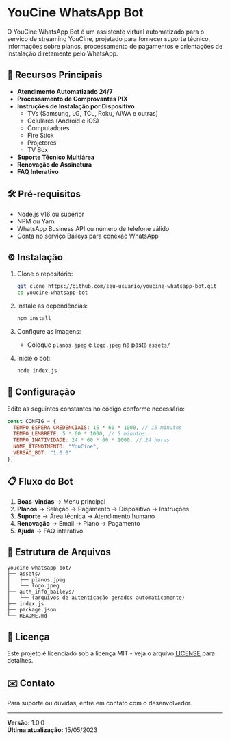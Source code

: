 # YouCine WhatsApp Bot

O YouCine WhatsApp Bot é um assistente virtual automatizado para o serviço de streaming YouCine, projetado para fornecer suporte técnico, informações sobre planos, processamento de pagamentos e orientações de instalação diretamente pelo WhatsApp.

## 📌 Recursos Principais

- **Atendimento Automatizado 24/7**
- **Processamento de Comprovantes PIX**
- **Instruções de Instalação por Dispositivo**
  - TVs (Samsung, LG, TCL, Roku, AIWA e outras)
  - Celulares (Android e iOS)
  - Computadores
  - Fire Stick
  - Projetores
  - TV Box
- **Suporte Técnico Multiárea**
- **Renovação de Assinatura**
- **FAQ Interativo**

## 🛠️ Pré-requisitos

- Node.js v16 ou superior
- NPM ou Yarn
- WhatsApp Business API ou número de telefone válido
- Conta no serviço Baileys para conexão WhatsApp

## ⚙️ Instalação

1. Clone o repositório:
   ```bash
   git clone https://github.com/seu-usuario/youcine-whatsapp-bot.git
   cd youcine-whatsapp-bot
   ```

2. Instale as dependências:
   ```bash
   npm install
   ```

3. Configure as imagens:
   - Coloque `planos.jpeg` e `logo.jpeg` na pasta `assets/`

4. Inicie o bot:
   ```bash
   node index.js
   ```

## 🔧 Configuração

Edite as seguintes constantes no código conforme necessário:

```javascript
const CONFIG = {
  TEMPO_ESPERA_CREDENCIAIS: 15 * 60 * 1000, // 15 minutos
  TEMPO_LEMBRETE: 5 * 60 * 1000, // 5 minutos
  TEMPO_INATIVIDADE: 24 * 60 * 60 * 1000, // 24 horas
  NOME_ATENDIMENTO: "YouCine",
  VERSAO_BOT: "1.0.0"
};
```

## 📋 Fluxo do Bot

1. **Boas-vindas** → Menu principal
2. **Planos** → Seleção → Pagamento → Dispositivo → Instruções
3. **Suporte** → Área técnica → Atendimento humano
4. **Renovação** → Email → Plano → Pagamento
5. **Ajuda** → FAQ interativo

## 📂 Estrutura de Arquivos

```
youcine-whatsapp-bot/
├── assets/
│   ├── planos.jpeg
│   └── logo.jpeg
├── auth_info_baileys/
│   └── (arquivos de autenticação gerados automaticamente)
├── index.js
├── package.json
└── README.md
```

## 📜 Licença

Este projeto é licenciado sob a licença MIT - veja o arquivo [LICENSE](LICENSE) para detalhes.

## ✉️ Contato

Para suporte ou dúvidas, entre em contato com o desenvolvedor.

---

**Versão:** 1.0.0  
**Última atualização:** 15/05/2023
